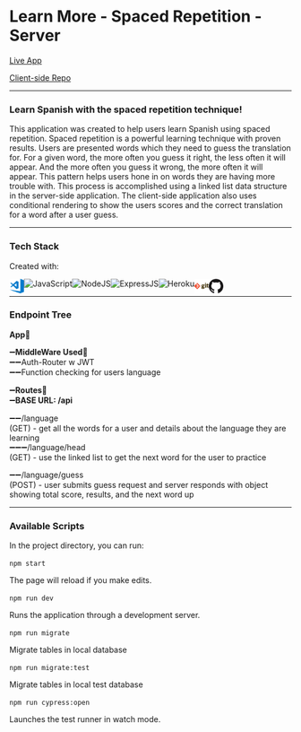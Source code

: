 # Learn More - Spaced Repetition - Server

[Live App](https://spaced-repetition-client-one.vercel.app/register)

[Client-side Repo](https://github.com/sean21johnson/spacedRep-client)

---

### Learn Spanish with the spaced repetition technique!

This application was created to help users learn Spanish using spaced repetition. Spaced repetition is a powerful learning technique with proven results. Users are presented words which they need to guess the translation for. For a given word, the more often you guess it right, the less often it will appear. And the more often you guess it wrong, the more often it will appear. This pattern helps users hone in on words they are having more trouble with. This process is accomplished using a linked list data structure in the server-side application. The client-side application also uses conditional rendering to show the users scores and the correct translation for a word after a user guess.

---

### Tech Stack

Created with:

<img align="left" alt="Visual Studio Code" width="26px" src="https://raw.githubusercontent.com/github/explore/80688e429a7d4ef2fca1e82350fe8e3517d3494d/topics/visual-studio-code/visual-studio-code.png" />
<img align="left" alt="JavaScript" src="https://img.shields.io/badge/JavaScript-F7DF1E?style=for-the-badge&logo=javascript&logoColor=black" />
<img align="left" alt="NodeJS" src="https://img.shields.io/badge/Node.js-43853D?style=for-the-badge&logo=node.js&logoColor=white" />
<img align="left" alt="ExpressJS" src="https://img.shields.io/badge/Express.js-404D59?style=for-the-badge" />
<img align="left" alt="Heroku" src="https://img.shields.io/badge/Heroku-430098?style=for-the-badge&logo=heroku&logoColor=white" />
<img align="left" alt="Git" width="26px" src="https://raw.githubusercontent.com/github/explore/80688e429a7d4ef2fca1e82350fe8e3517d3494d/topics/git/git.png" />
<img align="left" alt="GitHub" width="26px" src="https://raw.githubusercontent.com/github/explore/78df643247d429f6cc873026c0622819ad797942/topics/github/github.png" />  

<br/>

---

### Endpoint Tree  

**App🔻**       

➖**MiddleWare Used🔻**     
➖➖Auth-Router w JWT  
➖➖Function checking for users language  

➖**Routes🔻**      
➖**BASE URL: /api**     

➖➖/language  
(GET) - get all the words for a user and details about the language they are learning  
➖➖➖/language/head  
(GET) - use the linked list to get the next word for the user to practice  

➖➖/language/guess  
(POST) - user submits guess request and server responds with object showing total score, results, and the next word up  

--- 

### Available Scripts  
  
In the project directory, you can run:  
  
`npm start`  
  
The page will reload if you make edits.

`npm run dev`

Runs the application through a development server.

`npm run migrate`

Migrate tables in local database

`npm run migrate:test`

Migrate tables in local test database

`npm run cypress:open`

Launches the test runner in watch mode.